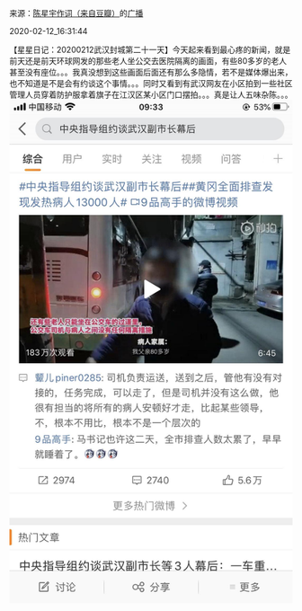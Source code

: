 来源：[陈星宇作词（来自豆瓣）](https://www.douban.com/people/chenxingyu2009/)的[广播](https://www.douban.com/people/chenxingyu2009/status/2806431301/)


2020-02-12_16:31:44


【星星日记：20200212武汉封城第二十一天】今天起来看到最心疼的新闻，就是前天还是前天环球网发的那些老人坐公交去医院隔离的画面，有些80多岁的老人甚至没有座位。。。我真没想到这些画面后面还有那么多隐情，若不是媒体爆出来，也不知道是不是会有约谈这个事情。。。同时又看到有武汉网友在小区拍到一些社区管理人员穿着防护服拿着旗子在江汉区某小区门口摆拍。。。真是让人五味杂陈。。。
![](./pic/2020-02-12_16:31:44-陈星宇作词的广播1.jpg)  

